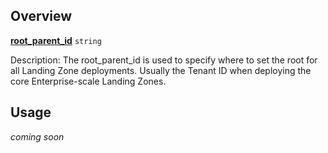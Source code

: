 ## Overview

[**root_parent_id**][this_page] `string`

Description: The root_parent_id is used to specify where to set the root for all Landing Zone deployments. Usually the Tenant ID when deploying the core Enterprise-scale Landing Zones.

## Usage
_coming soon_

 [//]: # (************************)
 [//]: # (INSERT LINK LABELS BELOW)
 [//]: # (************************)

[this_page]: # "Link for the current page."